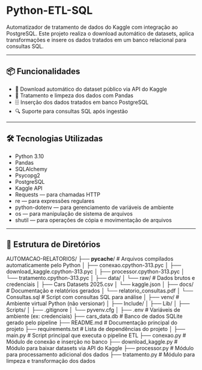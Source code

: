 
# Python-ETL-SQL

Automatizador de tratamento de dados do Kaggle com integração ao PostgreSQL. 
Este projeto realiza o download automático de datasets, aplica transformações e insere os dados tratados em um banco relacional para consultas SQL.

---

## 📦 Funcionalidades

- 🔽 Download automático do dataset público via API do Kaggle  
- 🧹 Tratamento e limpeza dos dados com Pandas  
- 🗄️ Inserção dos dados tratados em banco PostgreSQL  
- 🔍 Suporte para consultas SQL após ingestão  

---

## 🛠️ Tecnologias Utilizadas

- Python 3.10  
- Pandas  
- SQLAlchemy  
- Psycopg2  
- PostgreSQL  
- Kaggle API  
- Requests — para chamadas HTTP  
- re — para expressões regulares  
- python-dotenv — para gerenciamento de variáveis de ambiente  
- os — para manipulação de sistema de arquivos  
- shutil — para operações de cópia e movimentação de arquivos

---

## 📁 Estrutura de Diretórios

AUTOMACAO-RELATORIOS/
├── __pycache__/                  # Arquivos compilados automaticamente pelo Python
│   ├── conexao.cpython-313.pyc
│   ├── download_kaggle.cpython-313.pyc
│   ├── processor.cpython-313.pyc
│   └── tratamento.cpython-313.pyc
│
├── data/
│   └── raw/                      # Dados brutos e credenciais
│       ├── Cars Datasets 2025.csv
│       └── kaggle.json
│
├── docs/                         # Documentação e relatórios gerados
│   └── relatorio_consultas.pdf
│   └── Consultas.sql             # Script com consultas SQL para análise
│
├── venv/                         # Ambiente virtual Python (não versionar)
│   ├── Include/
│   ├── Lib/
│   ├── Scripts/
│   ├── .gitignore
│   └── pyvenv.cfg
│
├── .env                          # Variáveis de ambiente (ex: credenciais)
├── cars_data.db                  # Banco de dados SQLite gerado pelo pipeline
├── README.md                     # Documentação principal do projeto
├── requirements.txt              # Lista de dependências do projeto
│
├── main.py                       # Script principal que executa o pipeline ETL
├── conexao.py                    # Módulo de conexão e inserção no banco
├── download_kaggle.py           # Módulo para baixar datasets via API do Kaggle
├── processor.py                 # Módulo para processamento adicional dos dados
├── tratamento.py                # Módulo para limpeza e transformação dos dados

